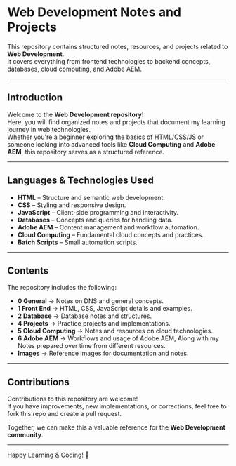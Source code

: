 # Web Development Notes and Projects

This repository contains structured notes, resources, and projects related to **Web Development**.  
It covers everything from frontend technologies to backend concepts, databases, cloud computing, and Adobe AEM.

---

## Introduction

Welcome to the **Web Development repository**!  
Here, you will find organized notes and projects that document my learning journey in web technologies.  
Whether you're a beginner exploring the basics of HTML/CSS/JS or someone looking into advanced tools like **Cloud Computing** and **Adobe AEM**, this repository serves as a structured reference.

---

## Languages & Technologies Used

-   **HTML** – Structure and semantic web development.
-   **CSS** – Styling and responsive design.
-   **JavaScript** – Client-side programming and interactivity.
-   **Databases** – Concepts and queries for handling data.
-   **Adobe AEM** – Content management and workflow automation.
-   **Cloud Computing** – Fundamental cloud concepts and practices.
-   **Batch Scripts** – Small automation scripts.

---

## Contents

The repository includes the following:

-   **0 General** → Notes on DNS and general concepts.
-   **1 Front End** → HTML, CSS, JavaScript details and examples.
-   **2 Database** → Database notes and structures.
-   **4 Projects** → Practice projects and implementations.
-   **5 Cloud Computing** → Notes and resources on cloud technologies.
-   **6 Adobe AEM** → Workflows and usage of Adobe AEM, Along with my Notes prepared over time from different resources.
-   **Images** → Reference images for documentation and notes.

---

## Contributions

Contributions to this repository are welcome!  
If you have improvements, new implementations, or corrections, feel free to fork this repo and create a pull request.

Together, we can make this a valuable reference for the **Web Development community**.

---

Happy Learning & Coding! 🚀
